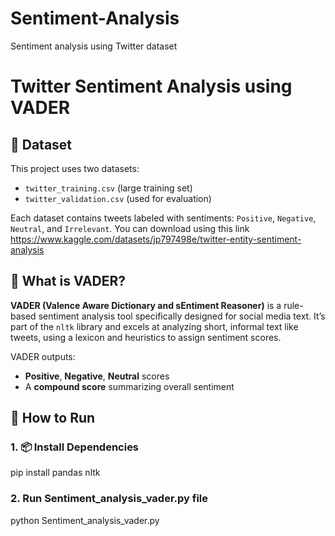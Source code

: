 # Sentiment-Analysis
Sentiment analysis using Twitter dataset

# Twitter Sentiment Analysis using VADER

## 📂 Dataset
This project uses two datasets:
- `twitter_training.csv` (large training set)
- `twitter_validation.csv` (used for evaluation)

Each dataset contains tweets labeled with sentiments: `Positive`, `Negative`, `Neutral`, and `Irrelevant`.
You can download using this link https://www.kaggle.com/datasets/jp797498e/twitter-entity-sentiment-analysis
## 🧠 What is VADER?
**VADER (Valence Aware Dictionary and sEntiment Reasoner)** is a rule-based sentiment analysis tool specifically designed for social media text. It’s part of the `nltk` library and excels at analyzing short, informal text like tweets, using a lexicon and heuristics to assign sentiment scores.

VADER outputs:
- **Positive**, **Negative**, **Neutral** scores
- A **compound score** summarizing overall sentiment

## 🚀 How to Run

### 1. 📦 Install Dependencies
pip install pandas nltk

### 2. Run Sentiment_analysis_vader.py file
python Sentiment_analysis_vader.py


